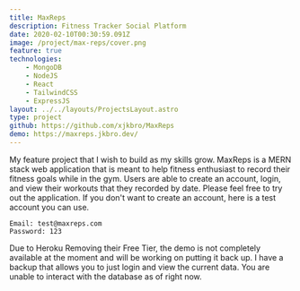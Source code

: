 ```yaml
---
title: MaxReps
description: Fitness Tracker Social Platform
date: 2020-02-10T00:30:59.091Z
image: /project/max-reps/cover.png
feature: true
technologies:
    - MongoDB
    - NodeJS
    - React
    - TailwindCSS
    - ExpressJS
layout: ../../layouts/ProjectsLayout.astro
type: project
github: https://github.com/xjkbro/MaxReps
demo: https://maxreps.jkbro.dev/
---
```


My feature project that I wish to build as my skills grow. MaxReps is a MERN stack web application that is meant to help fitness enthusiast to record their fitness goals while in the gym. Users are able to create an account, login, and view their workouts that they recorded by date. Please feel free to try out the application. If you don't want to create an account, here is a test account you can use.

```
Email: test@maxreps.com
Password: 123
```

Due to Heroku Removing their Free Tier, the demo is not completely available at the moment and will be working on putting it back up. I have a backup that allows you to just login and view the current data. You are unable to interact with the database as of right now.
